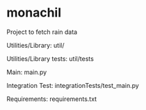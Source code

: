 # monachil
Project to fetch rain data

Utilities/Library:
util/

Utilities/Library tests:
util/tests

Main:
main.py

Integration Test:
integrationTests/test_main.py

Requirements:
requirements.txt
